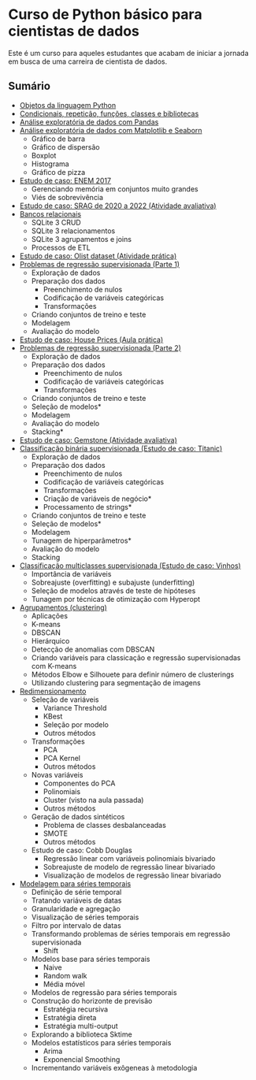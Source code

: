 # Curso de Python básico para cientistas de dados

Este é um curso para aqueles estudantes que acabam de iniciar a jornada em busca de uma carreira de cientista de dados.

## Sumário

- <a href="https://github.com/leandrocl2005/Curso-basico-de-Python-para-cientistas-de-dados/blob/master/aulas/cd_aula_01.ipynb">Objetos da linguagem Python</a>
- <a href="https://github.com/leandrocl2005/Curso-basico-de-Python-para-cientistas-de-dados/blob/master/aulas/cd_aula_02.ipynb">Condicionais, repetição, funções, classes e bibliotecas</a>
- <a href="https://github.com/leandrocl2005/Curso-basico-de-Python-para-cientistas-de-dados/blob/master/aulas/cd_aula_03.ipynb">Análise exploratória de dados com Pandas</a>
- <a href="https://github.com/leandrocl2005/Curso-basico-de-Python-para-cientistas-de-dados/blob/master/aulas/cd_aula_04.ipynb">Análise exploratória de dados com Matplotlib e Seaborn</a>
  - Gráfico de barra
  - Gráfico de dispersão
  - Boxplot
  - Histograma
  - Gráfico de pizza
- <a href="https://github.com/leandrocl2005/Curso-basico-de-Python-para-cientistas-de-dados/blob/master/aulas/cd_aula_05.ipynb">Estudo de caso: ENEM 2017</a>
  - Gerenciando memória em conjuntos muito grandes
  - Viés de sobrevivência
- <a href="https://github.com/leandrocl2005/Curso-basico-de-Python-para-cientistas-de-dados/blob/master/aulas/cd_aula_06.ipynb">Estudo de caso: SRAG de 2020 a 2022 (Atividade avaliativa)</a>
- <a href="https://github.com/leandrocl2005/Curso-basico-de-Python-para-cientistas-de-dados/blob/master/aulas/cd_aula_07.ipynb">Bancos relacionais</a>
  - SQLite 3 CRUD
  - SQLite 3 relacionamentos
  - SQLite 3 agrupamentos e joins
  - Processos de ETL
- <a href="https://github.com/leandrocl2005/Curso-basico-de-Python-para-cientistas-de-dados/blob/master/aulas/cd_aula_08.ipynb">Estudo de caso: Olist dataset (Atividade prática)</a>
- <a href="https://github.com/leandrocl2005/Curso-basico-de-Python-para-cientistas-de-dados/blob/master/aulas/cd_aula_09.ipynb">Problemas de regressão supervisionada (Parte 1)</a>
  - Exploração de dados
  - Preparação dos dados
    - Preenchimento de nulos
    - Codificação de variáveis categóricas
    - Transformações
  - Criando conjuntos de treino e teste
  - Modelagem
  - Avaliação do modelo
- <a href="https://github.com/leandrocl2005/Curso-basico-de-Python-para-cientistas-de-dados/blob/master/aulas/cd_aula_10.ipynb">Estudo de caso: House Prices (Aula prática)</a>
- <a href="https://github.com/leandrocl2005/Curso-basico-de-Python-para-cientistas-de-dados/blob/master/aulas/cd_aula_11.ipynb">Problemas de regressão supervisionada (Parte 2)</a>
  - Exploração de dados
  - Preparação dos dados
    - Preenchimento de nulos
    - Codificação de variáveis categóricas
    - Transformações
  - Criando conjuntos de treino e teste
  - Seleção de modelos*
  - Modelagem
  - Avaliação do modelo
  - Stacking*
- <a href="https://github.com/leandrocl2005/Curso-basico-de-Python-para-cientistas-de-dados/blob/master/aulas/cd_aula_12.ipynb">Estudo de caso: Gemstone (Atividade avaliativa)</a>
- <a href="https://github.com/leandrocl2005/Curso-basico-de-Python-para-cientistas-de-dados/blob/master/aulas/cd_aula_13.ipynb">Classificação binária supervisionada (Estudo de caso: Titanic)</a>
  - Exploração de dados
  - Preparação dos dados
    - Preenchimento de nulos
    - Codificação de variáveis categóricas
    - Transformações
    - Criação de variáveis de negócio*
    - Processamento de strings*
  - Criando conjuntos de treino e teste
  - Seleção de modelos*
  - Modelagem
  - Tunagem de hiperparâmetros*
  - Avaliação do modelo
  - Stacking
- <a href="https://github.com/leandrocl2005/Curso-basico-de-Python-para-cientistas-de-dados/blob/master/aulas/cd_aula_14.ipynb">Classificação multiclasses supervisionada (Estudo de caso: Vinhos)</a>
  - Importância de variáveis
  - Sobreajuste (overfitting) e subajuste (underfitting)
  - Seleção de modelos através de teste de hipóteses
  - Tunagem por técnicas de otimização com Hyperopt
- <a href="https://github.com/leandrocl2005/Curso-basico-de-Python-para-cientistas-de-dados/blob/master/aulas/cd_aula_15.ipynb">Agrupamentos (clustering)</a>
  - Aplicações
  - K-means
  - DBSCAN
  - Hierárquico
  - Detecção de anomalias com DBSCAN
  - Criando variáveis para classicação e regressão supervisionadas com K-means
  - Métodos Elbow e Silhouete para definir número de clusterings
  - Utilizando clustering para segmentação de imagens
- <a href="https://github.com/leandrocl2005/Curso-basico-de-Python-para-cientistas-de-dados/blob/master/aulas/cd_aula_16.ipynb">Redimensionamento</a>
  - Seleção de variáveis
    - Variance Threshold
    - KBest
    - Seleção por modelo
    - Outros métodos
  - Transformações
    - PCA
    - PCA Kernel
    - Outros métodos
  - Novas variáveis
    - Componentes do PCA
    - Polinomiais
    - Cluster (visto na aula passada)
    - Outros métodos
  - Geração de dados sintéticos
    - Problema de classes desbalanceadas
    - SMOTE
    - Outros métodos
  - Estudo de caso: Cobb Douglas
    - Regressão linear com variáveis polinomiais bivariado
    - Sobreajuste de modelo de regressão linear bivariado
    - Visualização de modelos de regressão linear bivariado
- <a href="https://github.com/leandrocl2005/Curso-basico-de-Python-para-cientistas-de-dados/blob/master/aulas/cd_aula_17.ipynb">Modelagem para séries temporais</a>
  - Definição de série temporal
  - Tratando variáveis de datas
  - Granularidade e agregação
  - Visualização de séries temporais
  - Filtro por intervalo de datas
  - Transformando problemas de séries temporais em regressão supervisionada
    - Shift
  - Modelos base para séries temporais
    - Naive
    - Random walk
    - Média móvel
  - Modelos de regressão para séries temporais
  - Construção do horizonte de previsão
    - Estratégia recursiva
    - Estratégia direta
    - Estratégia multi-output
  - Explorando a biblioteca Sktime 
  - Modelos estatísticos para séries temporais
    - Arima
    - Exponencial Smoothing
  - Incrementando variáveis exôgeneas à metodologia

  
